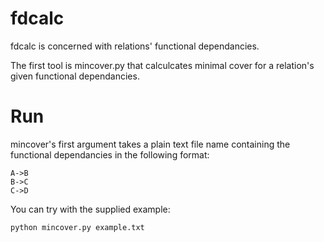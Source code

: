 fdcalc
======

fdcalc is concerned with relations' functional dependancies.

The first tool is mincover.py that calculcates minimal cover for a relation's given functional dependancies.

Run
===

mincover's first argument takes a plain text file name containing the functional dependancies in the following format:
```
A->B
B->C
C->D
```

You can try with the supplied example:
```
python mincover.py example.txt
```
